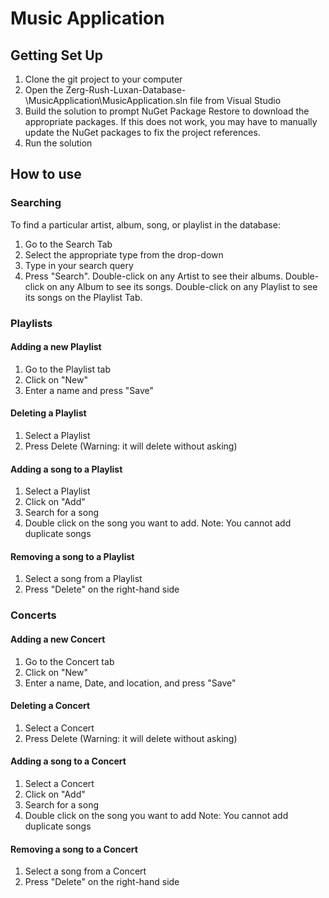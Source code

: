 # Music Application

## Getting Set Up
1. Clone the git project to your computer
2. Open the Zerg-Rush-Luxan-Database-\MusicApplication\MusicApplication.sln file from Visual Studio
3. Build the solution to prompt NuGet Package Restore to download the appropriate packages. If this does not work, you may have to manually update the NuGet packages to fix the project references.
4. Run the solution

## How to use

### Searching
To find a particular artist, album, song, or playlist in the database:
1. Go to the Search Tab
2. Select the appropriate type from the drop-down
3. Type in your search query
4. Press "Search". Double-click on any Artist to see their albums. Double-click on any Album to see its songs. Double-click on any Playlist to see its songs on the Playlist Tab.

### Playlists

#### Adding a new Playlist
1. Go to the Playlist tab
2. Click on "New"
3. Enter a name and press "Save"

#### Deleting a Playlist
1. Select a Playlist 
2. Press Delete (Warning: it will delete without asking)

#### Adding a song to a Playlist
1. Select a Playlist
2. Click on "Add"
3. Search for a song
4. Double click on the song you want to add. Note: You cannot add duplicate songs

#### Removing a song to a Playlist
1. Select a song from a Playlist
2. Press "Delete" on the right-hand side

### Concerts

#### Adding a new Concert
1. Go to the Concert tab
2. Click on "New"
3. Enter a name, Date, and location, and press "Save"

#### Deleting a Concert
1. Select a Concert 
2. Press Delete (Warning: it will delete without asking)

#### Adding a song to a Concert
1. Select a Concert
2. Click on "Add"
3. Search for a song
4. Double click on the song you want to add
Note: You cannot add duplicate songs

#### Removing a song to a Concert
1. Select a song from a Concert
2. Press "Delete" on the right-hand side
